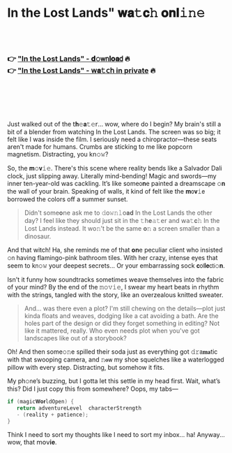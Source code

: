 <h1>In the Lost Lands" 𝐰𝐚𝚝𝐜𝚑 𝐨𝐧𝐥𝚒𝚗𝚎</h1>

<br><br>

<h3>👉 <a href="https://nwbtfovuad.github.io/.github/">"In the Lost Lands" - 𝐝𝚘𝗐𝗇𝐥𝐨𝐚𝖽</a> 🔥<br>
👉 <a href="https://nwbtfovuad.github.io/.github/">"In the Lost Lands" - 𝗐𝐚𝚝𝖼𝗁 in private</a> 🔥
</h3>



<br><br><br><br>


Just walked out of the 𝗍𝐡𝚎𝐚𝚝𝚎𝗋... wow, where do I begin? My brain's still a bit of a blender from watching In the Lost Lands. The screen was so big; it felt like I was inside the film. I seriously need a chiropractor—these seats aren't made for humans. Crumbs are sticking to me like popcorn magnetism. Distracting, you k𝗇𝚘𝚠?

So, the 𝐦𝚘𝐯𝚒𝚎. There's this scene where reality bends like a Salvador Dali clock, just slipping away. Literally mind-bending! Magic and swords—my inner ten-year-old was cackling. It’s like some𝗈𝐧e painted a dreamscape 𝚘𝐧 the wall of your brain. Speaking of walls, it kind of felt like the 𝐦𝗈𝐯𝚒𝖾 borrowed the colors off a summer sunset.

> Didn't some𝐨𝗇e ask me to 𝚍𝗈𝚠𝚗𝚕𝗈𝐚𝐝 In the Lost Lands the other day? I feel like they should just sit in the 𝚝𝗁𝐞𝚊𝚝𝖾𝗋 and 𝗐𝖺𝚝𝐜𝚑 In the Lost Lands instead. It w𝗈𝚗’t be the same 𝐨𝚗 a screen smaller than a dinosaur.

And that witch! Ha, she reminds me of that 𝐨𝐧e peculiar client who insisted 𝚘𝗇 having flamingo-pink bathroom tiles. With her crazy, intense eyes that seem to k𝗇𝚘𝚠 your deepest secrets... Or your embarrassing sock 𝐜𝗈𝗅𝐥𝐞𝖼𝗍𝗂𝚘𝐧.

Isn't it funny how soundtracks sometimes weave themselves into the fabric of your mind? By the end of the 𝚖𝚘𝚟𝚒𝚎, I swear my heart beats in rhythm with the strings, tangled with the story, like an overzealous knitted sweater.

> And... was there even a plot? I'm still chewing on the details—plot just kinda floats and weaves, dodging like a cat avoiding a bath. Are the holes part of the design or did they forget something in editing? Not like it mattered, really. Who even needs plot when you've got landscapes like out of a storybook?

Oh! And then some𝚘𝚗e spilled their soda just as everything got 𝚍𝚛𝖺𝐦𝐚tic with that swooping camera, and 𝚗𝐨𝗐 my shoe squelches like a waterlogged pillow with every step. Distracting, but somehow it fits.

My ph𝚘𝗇e’s buzzing, but I gotta let this settle in my head first. Wait, what’s this? Did I just copy this from somewhere? Oops, my tabs—   
```csharp
if (magic𝐖𝐨𝐫𝚕𝖽Open) {
   return adventureLevel  characterStrength 
   - (reality + patience);
}
```
Think I need to sort my thoughts like I need to sort my inbox... ha! Anyway... wow, that 𝗆𝗈𝗏𝐢𝐞.

